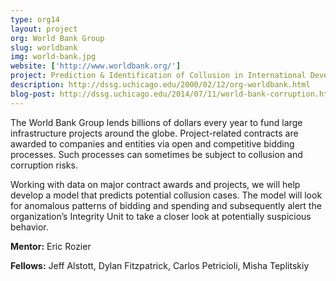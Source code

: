 ```yaml
---
type: org14
layout: project
org: World Bank Group
slug: worldbank
img: world-bank.jpg
website: ['http://www.worldbank.org/']
project: Prediction & Identification of Collusion in International Development Projects
description: http://dssg.uchicago.edu/2000/02/12/org-worldbank.html
blog-post: http://dssg.uchicago.edu/2014/07/11/world-bank-corruption.html
---
```


<p>The World Bank Group lends billions of dollars every year to fund large infrastructure projects around the globe. Project-related contracts are awarded to companies and entities via open and competitive bidding processes. Such processes can sometimes be subject to collusion and corruption risks.

<p>Working with data on major contract awards and projects, we will help develop a model that predicts potential collusion cases. The model will look for anomalous patterns of bidding and spending and subsequently alert the organization’s Integrity Unit to take a closer look at potentially suspicious behavior.

<p><b>Mentor:</b> Eric Rozier

<p><b>Fellows:</b> Jeff Alstott, Dylan Fitzpatrick, Carlos Petricioli, Misha Teplitskiy  